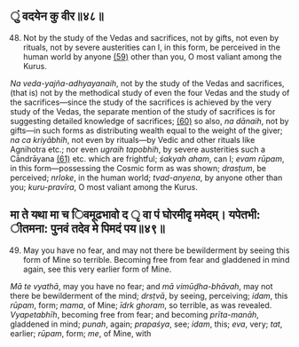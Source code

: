 ## ुं वदयेन कु वीर॥४८॥

48. Not by the study of the Vedas and sacrifices, not by gifts, not even by rituals, not by severe austerities can I, in this form, be perceived in the human world by anyone [\(59\)](#page--1-0) other than you, O most valiant among the Kurus.

*Na veda-yajña-adhyayanaih*, not by the study of the Vedas and sacrifices, (that is) not by the methodical study of even the four Vedas and the study of the sacrifices—since the study of the sacrifices is achieved by the very study of the Vedas, the separate mention of the study of sacrifices is for suggesting detailed knowledge of sacrifices; [\(60\)](#page--1-1) so also, *na dānaih*, not by gifts—in such forms as distributing wealth equal to the weight of the giver; *na ca kriyābhih*, not even by rituals—by Vedic and other rituals like Agnihotra etc.; nor even *ugraih tapobhih*, by severe austerities such a Cāndrāyana [\(61\)](#page--1-2) etc. which are frightful; *śakyah aham*, can I; *evam rūpam*, in this form—possessing the Cosmic form as was shown; *drasṭum*, be perceived; *nrloke*, in the human world; *tvad-anyena*, by anyone other than you; *kuru-pravīra*, O most valiant among the Kurus.

## मा ते यथा मा च िवमूढभावो द ृ वा पं घोरमीदृ ममेदम्। यपेतभी: ीतमना: पुनवं तदेव मे पिमदं पय॥४९॥

49. May you have no fear, and may not there be bewilderment by seeing this form of Mine so terrible. Becoming free from fear and gladdened in mind again, see this very earlier form of Mine.

*Mā te vyathā*, may you have no fear; and *mā vimūḍha-bhāvah*, may not there be bewilderment of the mind; *drsṭvā*, by seeing, perceiving; *idam*, this *rūpam*, form; *mama*, of Mine; *īdrk ghoram*, so terrible, as was revealed. *Vyapetabhīh*, becoming free from fear; and becoming *prīta-manāh*, gladdened in mind; *punah*, again; *prapaśya*, see; *idam*, this; *eva*, very; *tat*, earlier; *rūpam*, form; *me*, of Mine, with